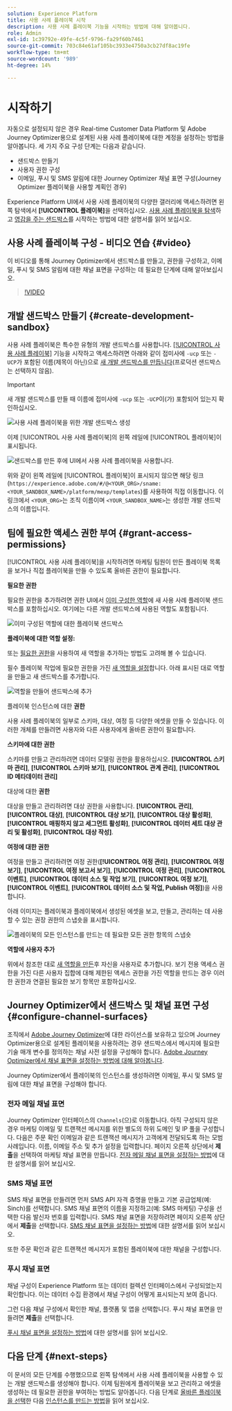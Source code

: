 ```yaml
---
solution: Experience Platform
title: 사용 사례 플레이북 시작
description: 사용 사례 플레이북 기능을 시작하는 방법에 대해 알아봅니다.
role: Admin
exl-id: 1c39792e-49fe-4c5f-9796-fa29f60b7461
source-git-commit: 703c84e61af105bc3933e4750a3cb27df8ac19fe
workflow-type: tm+mt
source-wordcount: '989'
ht-degree: 14%

---
```



# 시작하기

자동으로 설정되지 않은 경우 Real-time Customer Data Platform 및 Adobe Journey Optimizer용으로 설계된 사용 사례 플레이북에 대한 계정을 설정하는 방법을 알아봅니다. 세 가지 주요 구성 단계는 다음과 같습니다.

* 샌드박스 만들기
* 사용자 권한 구성
* 이메일, 푸시 및 SMS 알림에 대한 Journey Optimizer 채널 표면 구성(Journey Optimizer 플레이북을 사용할 계획인 경우)

Experience Platform UI에서 사용 사례 플레이북의 다양한 갤러리에 액세스하려면 왼쪽 탐색에서 **[!UICONTROL 플레이북]**&#x200B;을 선택하십시오. [사용 사례 플레이북을 탐색](../playbooks/navigate.md)하고 [영감을 주는 샌드박스](../playbooks/navigate.md)를 시작하는 방법에 대한 설명서를 읽어 보십시오.

## 사용 사례 플레이북 구성 - 비디오 연습 {#video}

이 비디오를 통해 Journey Optimizer에서 샌드박스를 만들고, 권한을 구성하고, 이메일, 푸시 및 SMS 알림에 대한 채널 표면을 구성하는 데 필요한 단계에 대해 알아보십시오.

>[!VIDEO](https://video.tv.adobe.com/v/3426987?learn=on)

## 개발 샌드박스 만들기 {#create-development-sandbox}

사용 사례 플레이북은 특수한 유형의 개발 샌드박스를 사용합니다. [[!UICONTROL 사용 사례 플레이북]](/help/use-case-playbooks/playbooks/overview.md) 기능을 시작하고 액세스하려면 아래와 같이 접미사에 `-ucp` 또는 `-UCP`가 포함된 이름(제목이 아닌)으로 [새 개발 샌드박스를 만듭니다](/help/sandboxes/ui/user-guide.md#create)(프로덕션 샌드박스는 선택하지 않음).

>[!IMPORTANT]
>
>새 개발 샌드박스를 만들 때 이름에 접미사에 `-ucp` 또는 `-UCP`이(가) 포함되어 있는지 확인하십시오.


![사용 사례 플레이북을 위한 개발 샌드박스 생성](/help/use-case-playbooks/assets/playbooks/get-started/create-sandbox-ucp.png)

이제 [!UICONTROL 사용 사례 플레이북]의 왼쪽 레일에 [!UICONTROL 플레이북]이 표시됩니다.

![샌드박스를 만든 후에 UI에서 사용 사례 플레이북을 사용합니다.](/help/use-case-playbooks/assets/playbooks/get-started/ucp-sandbox-in-ui.png)

위와 같이 왼쪽 레일에 [!UICONTROL 플레이북]이 표시되지 않으면 해당 링크(`https://experience.adobe.com/#/@<YOUR_ORG>/sname:<YOUR_SANDBOX_NAME>/platform/mexp/templates`)를 사용하여 직접 이동합니다. 이 링크에서 `<YOUR_ORG>`는 조직 이름이며 `<YOUR_SANDBOX_NAME>`는 생성한 개발 샌드박스의 이름입니다.

## 팀에 필요한 액세스 권한 부여 {#grant-access-permissions}

[!UICONTROL 사용 사례 플레이북]을 시작하려면 마케팅 팀원이 만든 플레이북 목록을 보거나 직접 플레이북을 만들 수 있도록 올바른 권한이 필요합니다.

**필요한 권한**

필요한 권한을 추가하려면 권한 UI에서 [이미 구성한 역할](/help/access-control/abac/ui/permissions.md#managing-sandboxes-for-role)에 새 사용 사례 플레이북 샌드박스를 포함하십시오. 여기에는 다른 개발 샌드박스에 사용된 역할도 포함됩니다.

![이미 구성된 역할에 대한 플레이북 샌드박스](/help/use-case-playbooks/assets/playbooks/get-started/permissions-to-existing-roles.png)

**플레이북에 대한 역할 설정:**

또는 [필요한 권한](/help/access-control/home.md#sandboxes-and-permissions)을 사용하여 새 역할을 추가하는 방법도 고려해 볼 수 있습니다.

필수 플레이북 작업에 필요한 권한을 가진 [새 역할을 설정](/help/access-control/abac/ui/permissions.md)합니다. 아래 표시된 대로 역할을 만들고 새 샌드박스를 추가합니다.

![역할을 만들어 샌드박스에 추가](/help/use-case-playbooks/assets/playbooks/get-started/create-new-role.png)

플레이북 인스턴스에 대한 **권한**

사용 사례 플레이북의 일부로 스키마, 대상, 여정 등 다양한 에셋을 만들 수 있습니다. 이러한 개체를 만들려면 사용자와 다른 사용자에게 올바른 권한이 필요합니다.

**스키마에 대한 권한**

스키마를 만들고 관리하려면 데이터 모델링 권한을 활용하십시오. **[!UICONTROL 스키마 관리]**, **[!UICONTROL 스키마 보기]**, **[!UICONTROL 관계 관리]**, **[!UICONTROL ID 메타데이터 관리]**

대상에 대한 **권한**

대상을 만들고 관리하려면 대상 권한을 사용합니다. **[!UICONTROL 관리]**, **[!UICONTROL 대상]**, **[!UICONTROL 대상 보기]**, **[!UICONTROL 대상 활성화]**, **[!UICONTROL 매핑하지 않고 세그먼트 활성화]**, **[!UICONTROL 데이터 세트 대상 관리 및 활성화]**, **[!UICONTROL 대상 작성]**.

**여정에 대한 권한**

여정을 만들고 관리하려면 여정 권한(**[!UICONTROL 여정 관리]**, **[!UICONTROL 여정 보기]**, **[!UICONTROL 여정 보고서 보기]**, **[!UICONTROL 여정 관리]**, **[!UICONTROL 이벤트]**, **[!UICONTROL 데이터 소스 및 작업 보기]**, **[!UICONTROL 여정 보기]**, **[!UICONTROL 이벤트]**, **[!UICONTROL 데이터 소스 및 작업, Publish 여정]**)을 사용합니다.

아래 이미지는 플레이북과 플레이북에서 생성된 에셋을 보고, 만들고, 관리하는 데 사용할 수 있는 권장 권한의 스냅숏을 표시합니다.

![플레이북의 모든 인스턴스를 만드는 데 필요한 모든 권한 항목의 스냅숏](/help/use-case-playbooks/assets/playbooks/get-started/permission-snapshot.png)

**역할에 사용자 추가**

위에서 참조한 대로 [새 역할을 만든](/help/access-control/abac/ui/permissions.md#managing-users-for-role)후 자신을 사용자로 추가합니다. 보기 전용 액세스 권한을 가진 다른 사용자 집합에 대해 제한된 액세스 권한을 가진 역할을 만드는 경우 이러한 권한과 연결된 필요한 보기 항목만 포함하십시오.

## Journey Optimizer에서 샌드박스 및 채널 표면 구성 {#configure-channel-surfaces}

조직에서 [Adobe Journey Optimizer](https://experienceleague.adobe.com/docs/journey-optimizer/using/ajo-home.html?lang=ko-KR)에 대한 라이선스를 보유하고 있으며 Journey Optimizer용으로 설계된 플레이북을 사용하려는 경우 샌드박스에서 메시지에 필요한 기술 매개 변수를 정의하는 채널 사전 설정을 구성해야 합니다. [Adobe Journey Optimizer에서 채널 표면을 설정하는 방법에 대해 알아봅니다](https://experienceleague.adobe.com/docs/journey-optimizer/using/configuration/channel-surfaces.html?lang=ko).

Journey Optimizer에서 플레이북의 인스턴스를 생성하려면 이메일, 푸시 및 SMS 알림에 대한 채널 표면을 구성해야 합니다.

### 전자 메일 채널 표면

Journey Optimizer 인터페이스의 `Channels`(으)로 이동합니다. 아직 구성되지 않은 경우 마케팅 이메일 및 트랜잭션 메시지를 위한 별도의 하위 도메인 및 IP 풀을 구성합니다. 다음은 주문 확인 이메일과 같은 트랜잭션 메시지가 고객에게 전달되도록 하는 모범 사례입니다. 이름, 이메일 주소 및 추가 설정을 입력합니다. 페이지 오른쪽 상단에서 **제출**&#x200B;을 선택하여 마케팅 채널 표면을 만듭니다. [전자 메일 채널 표면을 설정하는 방법](https://experienceleague.adobe.com/docs/journey-optimizer/using/email/configure-email/email-settings.html?lang=ko)에 대한 설명서를 읽어 보십시오.

### SMS 채널 표면

SMS 채널 표면을 만들려면 먼저 SMS API 자격 증명을 만들고 기본 공급업체(예: Sinch)를 선택합니다. SMS 채널 표면의 이름을 지정하고(예: SMS 마케팅) 구성을 선택한 다음 발신자 번호를 입력합니다. SMS 채널 표면을 저장하려면 페이지 오른쪽 상단에서 **제출**&#x200B;을 선택합니다. [SMS 채널 표면을 설정하는 방법](https://experienceleague.adobe.com/docs/journey-optimizer/using/sms/sms-configuration.html?lang=ko#message-preset-sms)에 대한 설명서를 읽어 보십시오.

또한 주문 확인과 같은 트랜잭션 메시지가 포함된 플레이북에 대한 채널을 구성합니다.

### 푸시 채널 표면

채널 구성이 Experience Platform 또는 데이터 컬렉션 인터페이스에서 구성되었는지 확인합니다. 이는 데이터 수집 환경에서 채널 구성이 어떻게 표시되는지 보여 줍니다.

<!-- ![Channel configurations in Data collections](/help/use-case-playbooks/assets/playbooks/get-started/.png) -->

그런 다음 채널 구성에서 확인한 채널, 플랫폼 및 앱을 선택합니다. 푸시 채널 표면을 만들려면 **제출**&#x200B;을 선택합니다.

[푸시 채널 표면을 설정하는 방법](https://experienceleague.adobe.com/docs/journey-optimizer/using/push/push-config/push-configuration.html?lang=ko)에 대한 설명서를 읽어 보십시오.

## 다음 단계 {#next-steps}

이 문서의 모든 단계를 수행했으므로 왼쪽 탐색에서 사용 사례 플레이북을 사용할 수 있는 개발 샌드박스를 생성해야 합니다. 이제 팀원에게 플레이북을 보고 관리하고 에셋을 생성하는 데 필요한 권한을 부여하는 방법도 알아봅니다. 다음 단계로 [올바른 플레이북을 선택](/help/use-case-playbooks/playbooks/choose.md)한 다음 [인스턴스를 만드는 방법](/help/use-case-playbooks/playbooks/create-share-reuse.md)을 읽어 보십시오.
